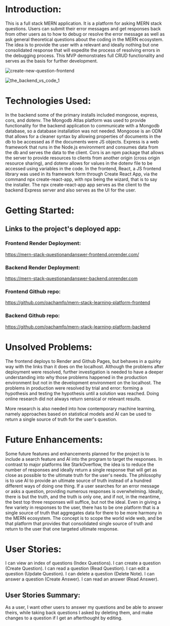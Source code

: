 # Introduction:

This is a full stack MERN application. It is a platform for asking MERN stack questions. Users
can submit their error messages and get responses back from other users as to how to debug or
resolve the error message as well as ask general theoretical questions about the coding in the
MERN ecosystem. The idea is to provide the user with a relevant and ideally nothing but one consolidated response that will expedite the process of resolving errors in the debugging process. This MVP demonstrates full CRUD functionality and serves as the basis for further development.

![create-new-question-frontend](https://github.com/oachamfo/mern-stack-learning-platform-backend/assets/137902681/ca758470-bab2-4974-9403-49de5eeb5e3e)

![the_backend_vs_code_1](https://github.com/oachamfo/mern-stack-learning-platform-backend/assets/137902681/ded97a2b-1334-45d1-bea6-9d4179ce1737)

# Technologies Used:

In the backend some of the primary installs included mongoose, express, cors, and dotenv. The Mongodb Atlas platform was used to provide functionality for the backend application to communicate with a Mongodb database, so a database installation was not needed. Mongoose is an ODM that allows for a cleaner syntax by allowing properties of documents in the db to be accessed as if the documents were JS objects. Express is a web framework that runs in the Node.js environment and consumes data from the db and serves the data to the client. Cors is an npm package that allows the server to provide resources to clients from another origin (cross origin resource sharing), and dotenv allows for values in the dotenv file to be accessed using variables in the code. In the frontend, React, a JS frontend library was used in its framework form through Create React App, via the command npx create-react-app, with npx being the wizard, that is to say the installer. The npx create-react-app app serves as the client to the backend Express server and also serves as the UI for the user.

# Getting Started:

## Links to the project's deployed app:

### Frontend Render Deployment:

https://mern-stack-questionandanswer-frontend.onrender.com/

### Backend Render Deployment:

https://mern-stack-questionandanswer-backend.onrender.com

### Frontend Github repo:

https://github.com/oachamfo/mern-stack-learning-platform-frontend

### Backend Github repo:

https://github.com/oachamfo/mern-stack-learning-platform-backend

# Unsolved Problems:

The frontend deploys to Render and Github Pages, but behaves in a quirky way with the links than it does on the localhost. Although the problems after deployment were resolved, further investigation is needed to have a deeper understanding into why those problems happened in the production environment but not in the development environment on the localhost. The problems in production were resolved by trial and error: forming a hypothesis and testing the hypothesis until a solution was reached. Doing online research did not always return sensical or relevant results.

More research is also needed into how contemporary machine learning, namely approaches based on statistical models and AI can be used to return a single source of truth for the user's question.

# Future Enhancements:

Some future features and enhancements planned for the project is to include a search feature and AI into the program to target the responses. In contrast to major platforms like StarkOverflow, the idea is to reduce the number of responses and ideally return a single response that will get as close as possible to the ultimate truth for the user's needs. The philosophy is to use AI to provide an ultimate source of truth instead of a hundred different ways of doing one thing. If a user searches for an error message or asks a question, providing numerous responses is overwhelming. Ideally, there is but the truth, and the truth is only one, and if not, in the meantime, the best top three responses will suffice, but not the ideal. Even in giving a few variety in responses to the user, there has to be one platform that is a single source of truth that aggregates data for there to be more harmony in the MERN ecosystem. The concept is to scope the world wide web, and be that platform that provides that consolidated single source of truth and return to the user that one targeted ultimate response.

# User Stories:

I can view an index of questions (Index Questions).
I can create a question (Create Question).
I can read a question (Read Question).
I can edit a question (Update Question).
I can delete a question (Delete Note).
I can answer a question (Create Answer).
I can read an answer (Read Answer).

## User Stories Summary:

As a user, I want other users to answer my questions and be able to answer theirs,
while taking back questions I asked by deleting them, and make changes
to a question if I get an afterthought by editing.
